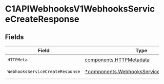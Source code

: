 # C1APIWebhooksV1WebhooksServiceCreateResponse


## Fields

| Field                                                                                                 | Type                                                                                                  | Required                                                                                              | Description                                                                                           |
| ----------------------------------------------------------------------------------------------------- | ----------------------------------------------------------------------------------------------------- | ----------------------------------------------------------------------------------------------------- | ----------------------------------------------------------------------------------------------------- |
| `HTTPMeta`                                                                                            | [components.HTTPMetadata](../../models/components/httpmetadata.md)                                    | :heavy_check_mark:                                                                                    | N/A                                                                                                   |
| `WebhooksServiceCreateResponse`                                                                       | [*components.WebhooksServiceCreateResponse](../../models/components/webhooksservicecreateresponse.md) | :heavy_minus_sign:                                                                                    | Successful response                                                                                   |